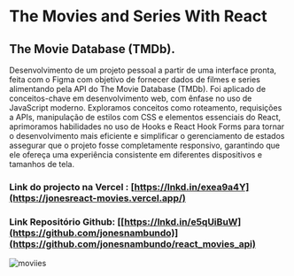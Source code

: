 # The Movies and Series With React
## The Movie Database (TMDb).

Desenvolvimento de um projeto pessoal a partir de uma interface pronta, feita com o Figma com objetivo de fornecer dados de filmes e series alimentando pela  API do The Movie Database (TMDb).
Foi aplicado de conceitos-chave em desenvolvimento web, com ênfase no uso de JavaScript moderno. Exploramos conceitos como roteamento, requisições a APIs, manipulação de estilos com CSS e elementos essenciais do React, aprimoramos habilidades no uso de Hooks e React Hook Forms para tornar o desenvolvimento mais eficiente e simplificar o gerenciamento de estados assegurar que o projeto fosse completamente responsivo, garantindo que ele ofereça uma experiência consistente em diferentes dispositivos e tamanhos de tela.
### Link do projecto na Vercel : [https://lnkd.in/exea9a4Y](https://jonesreact-movies.vercel.app/)
### Link Repositório Github: [[https://lnkd.in/e5qUiBuW](https://github.com/jonesnambundo)](https://github.com/jonesnambundo/react_movies_api)

![moviies](https://github.com/jonesnambundo/react_movies_api/assets/131800544/8017545f-5f1f-4033-8f0d-3fe66d853d6f)
